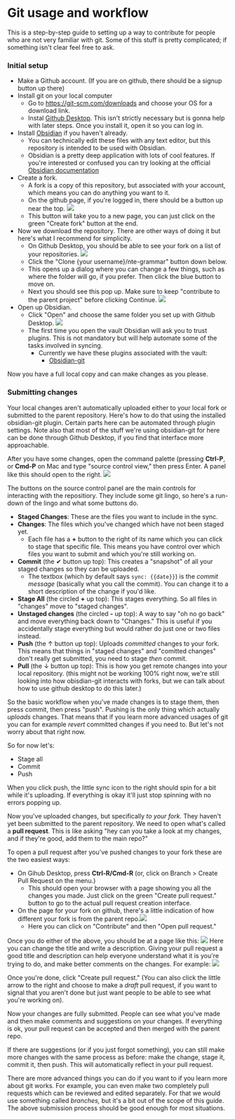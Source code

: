 # Git usage and workflow
This is a step-by-step guide to setting up a way to contribute for people who are not very familiar with git. Some of this stuff is pretty complicated; if something isn't clear feel free to ask.

### Initial setup
- Make a Github account. (If you are on github, there should be a signup button up there)
- Install git on your local computer
	- Go to https://git-scm.com/downloads and choose your OS for a download link.
	- Instal [Github Desktop](https://desktop.github.com). This isn't strictly necessary but is gonna help with later steps. Once you install it, open it so you can log in.
- Install [Obsidian](https://obsidian.md) if you haven't already.
	- You can technically edit these files with any text editor, but this repository is intended to be used with Obsidian.
	- Obsidian is a pretty deep application with lots of cool features. If you're interested or confused you can try looking at the official [Obsidian documentation](https://help.obsidian.md/Obsidian/Index)
- Create a fork.
	- A fork is a copy of this repository, but associated with your account, which means you can do anything you want to it.
	- On the github page, if you're logged in, there should be a button up near the top. ![](attachments/git_instructions_a.png)
	- This button will take you to a new page, you can just click on the green "Create fork" button at the end.
- Now we download the repository. There are other ways of doing it but here's what I recommend for simplicity.
	- On Github Desktop, you should be able to see your fork on a list of your repositories. 
	  ![](attachments/git_instructions_b.png)
	- Click the "Clone {your username}/nte-grammar" button down below.
	- This opens up a dialog where you can change a few things, such as where the folder will go, if you prefer. Then click the blue button to move on.
	- Next you should see this pop up. Make sure to keep "contribute to the parent project" before clicking Continue.
	  ![](attachments/git_instructions_c.png)
- Open up Obsidian.
	- Click "Open" and choose the same folder you set up with Github Desktop. ![](attachments/git_instructions_d.png)
	- The first time you open the vault Obsidian will ask you to trust plugins. This is not mandatory but will help automate some of the tasks involved in syncing. 
		- Currently we have these plugins associated with the vault:
			- [Obsidian-git](https://github.com/denolehov/obsidian-git)

Now you have a full local copy and can make changes as you please. 

### Submitting changes
Your local changes aren't automatically uploaded either to your local fork or submitted to the parent repository. Here's how to do that using the installed obsidian-git plugin. Certain parts here can be automated through plugin settings. Note also that most of the stuff we're using obsidian-git for here can be done through Github Desktop, if you find that interface more approachable.

After you have some changes, open the command palette (pressing **Ctrl-P**, or **Cmd-P** on Mac and type "source control view," then press Enter. A panel like this should open to the right. 
  ![](attachments/git_instructions_e.png)

The buttons on the source control panel are the main controls for interacting with the repositiory. They include some git lingo, so here's a run-down of the lingo and what some buttons do.
- **Staged Changes**: These are the files you want to include in the sync.
- **Changes**: The files which you've changed which have not been staged yet.
	- Each file has a **+** button to the right of its name which you can click to stage that specific file. This means you have control over which files you want to submit and which you're still working on.
- **Commit** (the ✔ button up top): This creates a "snapshot" of all your staged changes so they can be uploaded.
	- The textbox (which by default says `sync: {{date}}`) is the _commit message_ (basically what you call the commit). You can change it to a short description of the change if you'd like.
- **Stage All** (the circled **+** up top): This stages everything. So all files in "changes" move to "staged changes".
- **Unstaged changes** (the circled **-** up top): A way to say "oh no go back" and move everything back down to "Changes." This is useful if you accidentally stage everything but would rather do just one or two files instead.
- **Push** (the ↑ button up top): Uploads _committed_ changes to your fork. This means that things in "staged changes" and "comitted changes" don't really get submitted, you need to stage _then_ commit.
- **Pull** (the ↓ button up top): This is how you get remote changes into your local repository. (this might not be working 100% right now, we're still looking into how obisdian-git interacts with forks, but we can talk about how to use github desktop to do this later.)

So the basic workflow when you've made changes is to stage them, then press commit, then press "push". Pushing is the only thing which actually _uploads_ changes. That means that if you learn more advanced usages of git you can for example _revert_ committed changes if you need to. But let's not worry about that right now.

So for now let's:
- Stage all
- Commit
- Push

When you click push, the little sync icon to the right should spin for a bit while it's uploading. If everything is okay it'll just stop spinning with no errors popping up.

Now you've uploaded changes, but specifically _to your fork._ They haven't yet been submitted to the parent repository. We need to open what's called a **pull request**. This is like asking "hey can you take a look at my changes, and if they're good, add them to the main repo?"

To open a pull request after you've pushed changes to your fork these are the two easiest ways:
- On Gihub Desktop, press **Ctrl-R/Cmd-R** (or, click on Branch > Create Pull Request on the menu.) 
	- This should open your browser with a page showing you all the changes you made. Just click on the green "Create pull request." button to go to the actual pull request creation interface.
- On the page for your fork on github, there's a little indication of how different your fork is from the parent repo.![](attachments/git_instructions_f.png)
	- Here you can click on "Contribute" and then "Open pull request."

Once you do either of the above, you should be at a page like this:
![](attachments/git_instructions_g.png)
Here you can change the title and write a description. Giving your pull request a good title and description can help everyone understand what it is you're trying to do, and make better comments on the changes. For example: ![](attachments/git_instructions_h.png)

Once you're done, click "Create pull request." (You can also click the little arrow to the right and choose to make a _draft_ pull request, if you want to signal that you aren't done but just want people to be able to see what you're working on).

Now your changes are fully submitted. People can see what you've made and then make comments and suggestions on your changes. If everything is ok, your pull request can be accepted and then merged with the parent repo.

If there are suggestions (or if you just forgot something), you can still make more changes with the same process as before: make the change, stage it, commit it, then push. This will automatically reflect in your pull request.

There are more advanced things you can do if you want to if you learn more about git works. For example, you can even make two completely pull requests which can be reviewed and edited separately. For that we would use something called _branches,_ but it's a bit out of the scope of this guide. The above submission process should be good enough for most situations.